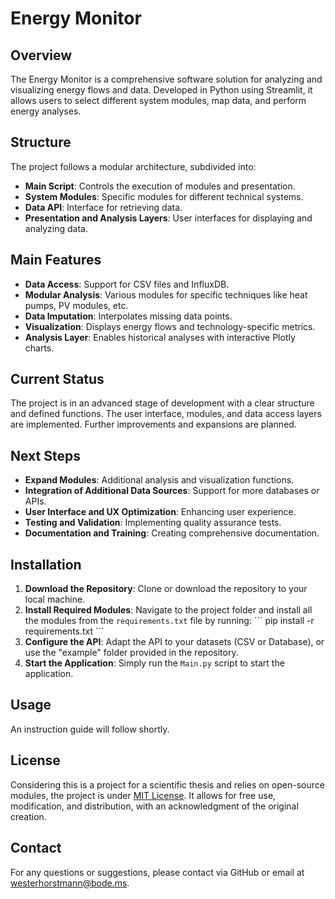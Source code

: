 # Energy Monitor

## Overview

The Energy Monitor is a comprehensive software solution for analyzing and visualizing energy flows and data. Developed in Python using Streamlit, it allows users to select different system modules, map data, and perform energy analyses.

## Structure

The project follows a modular architecture, subdivided into:

- **Main Script**: Controls the execution of modules and presentation.
- **System Modules**: Specific modules for different technical systems.
- **Data API**: Interface for retrieving data.
- **Presentation and Analysis Layers**: User interfaces for displaying and analyzing data.

## Main Features

- **Data Access**: Support for CSV files and InfluxDB.
- **Modular Analysis**: Various modules for specific techniques like heat pumps, PV modules, etc.
- **Data Imputation**: Interpolates missing data points.
- **Visualization**: Displays energy flows and technology-specific metrics.
- **Analysis Layer**: Enables historical analyses with interactive Plotly charts.

## Current Status

The project is in an advanced stage of development with a clear structure and defined functions. The user interface, modules, and data access layers are implemented. Further improvements and expansions are planned.

## Next Steps

- **Expand Modules**: Additional analysis and visualization functions.
- **Integration of Additional Data Sources**: Support for more databases or APIs.
- **User Interface and UX Optimization**: Enhancing user experience.
- **Testing and Validation**: Implementing quality assurance tests.
- **Documentation and Training**: Creating comprehensive documentation.

## Installation

1. **Download the Repository**: Clone or download the repository to your local machine.
2. **Install Required Modules**: Navigate to the project folder and install all the modules from the `requirements.txt` file by running:
   \`\`\`
   pip install -r requirements.txt
   \`\`\`
3. **Configure the API**: Adapt the API to your datasets (CSV or Database), or use the "example" folder provided in the repository.
4. **Start the Application**: Simply run the `Main.py` script to start the application.

## Usage

An instruction guide will follow shortly.

## License

Considering this is a project for a scientific thesis and relies on open-source modules, the project is under [MIT License](https://opensource.org/licenses/MIT). It allows for free use, modification, and distribution, with an acknowledgment of the original creation.

## Contact

For any questions or suggestions, please contact via GitHub or email at [westerhorstmann@bode.ms](mailto:westerhorstmann@bode.ms).
